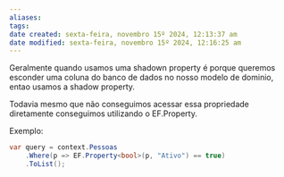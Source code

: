 ```yaml
---
aliases: 
tags: 
date created: sexta-feira, novembro 15º 2024, 12:13:37 am
date modified: sexta-feira, novembro 15º 2024, 12:16:25 am
---
```

Geralmente quando usamos uma shadown property é porque queremos esconder uma coluna do banco de dados no nosso modelo de dominio, entao usamos a shadow property.

Todavia mesmo que não conseguimos acessar essa propriedade diretamente conseguimos utilizando o EF.Property.

Exemplo:

```cs
var query = context.Pessoas
    .Where(p => EF.Property<bool>(p, "Ativo") == true)
    .ToList();
```